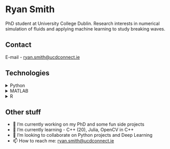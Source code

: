 # Ryan Smith

PhD student at University College Dublin. Research interests in numerical simulation of fluids and applying machine learning to study breaking waves.

## Contact

E-mail - [ryan.smith@ucdconnect.ie](ryan.smith@ucdconnect.ie)

## Technologies

<details>
<summary>Python</summary>

- Pytorch
- Tensorflow
- SciKit-Learn
- Pandas
- Numpy
- Image analysis
- OpenCV
- Matplotlib/Seaborn/Plotly

</details>

<details>
<summary>MATLAB</summary>

- Scientific programming and scripting

</details>

<details>
<summary>R</summary>

- Statistical analysis
- Have previously taught basic R programming for University modules

</details>

## Other stuff 

- 🔭 I’m currently working on my PhD and some fun side projects
- 🌱 I’m currently learning - C++ (20), Julia, OpenCV in C++
- 👯 I’m looking to collaborate on Python projects and Deep Learning
- 📫 How to reach me: ryan.smith@ucdconnect.ie

